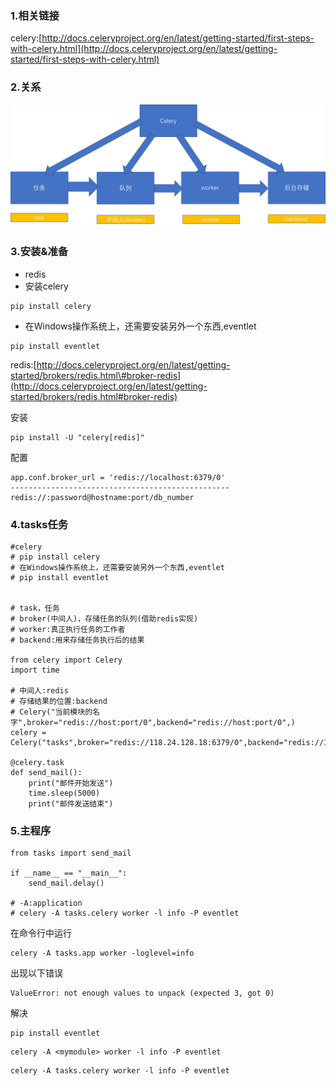 ### 1.相关链接

celery:[http://docs.celeryproject.org/en/latest/getting-started/first-steps-with-celery.html](http://docs.celeryproject.org/en/latest/getting-started/first-steps-with-celery.html)

### 2.关系

![](/assets/190-1.png)

### 3.安装&准备

* redis
* 安装celery

```
pip install celery
```

* 在Windows操作系统上，还需要安装另外一个东西,eventlet

```
pip install eventlet
```

redis:[http://docs.celeryproject.org/en/latest/getting-started/brokers/redis.html\#broker-redis](http://docs.celeryproject.org/en/latest/getting-started/brokers/redis.html#broker-redis)

安装

```
pip install -U "celery[redis]"
```

配置

```
app.conf.broker_url = 'redis://localhost:6379/0'
-------------------------------------------------
redis://:password@hostname:port/db_number
```

### 4.tasks任务

```
#celery
# pip install celery
# 在Windows操作系统上，还需要安装另外一个东西,eventlet
# pip install eventlet


# task，任务
# broker(中间人)，存储任务的队列(借助redis实现)
# worker:真正执行任务的工作者
# backend:用来存储任务执行后的结果

from celery import Celery
import time

# 中间人:redis
# 存储结果的位置:backend
# Celery("当前模块的名字",broker="redis://host:port/0",backend="redis://host:port/0",)
celery = Celery("tasks",broker="redis://118.24.128.18:6379/0",backend="redis://118.24.128.18:6379/0")

@celery.task
def send_mail():
    print("邮件开始发送")
    time.sleep(5000)
    print("邮件发送结束")
```

### 5.主程序

```
from tasks import send_mail

if __name__ == "__main__":
    send_mail.delay()

# -A:application
# celery -A tasks.celery worker -l info -P eventlet
```

在命令行中运行

```
celery -A tasks.app worker -loglevel=info
```

出现以下错误

```
ValueError: not enough values to unpack (expected 3, got 0)
```

解决

```
pip install eventlet
```

```
celery -A <mymodule> worker -l info -P eventlet
```

```
celery -A tasks.celery worker -l info -P eventlet
```



